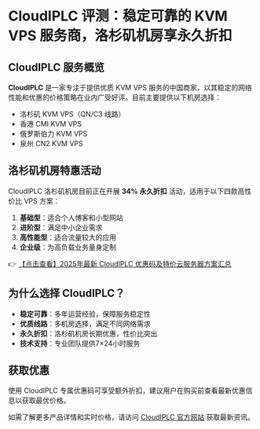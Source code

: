 # CloudIPLC 评测：稳定可靠的 KVM VPS 服务商，洛杉矶机房享永久折扣

## CloudIPLC 服务概览

**CloudIPLC** 是一家专注于提供优质 KVM VPS 服务的中国商家，以其稳定的网络性能和优惠的价格策略在业内广受好评。目前主要提供以下机房选择：

- 洛杉矶 KVM VPS（QN/C3 线路）
- 香港 CMI KVM VPS
- 俄罗斯伯力 KVM VPS
- 泉州 CN2 KVM VPS

## 洛杉矶机房特惠活动

CloudIPLC 洛杉矶机房目前正在开展 **34% 永久折扣** 活动，适用于以下四款高性价比 VPS 方案：

1. **基础型**：适合个人博客和小型网站
2. **进阶型**：满足中小企业需求
3. **高性能型**：适合流量较大的应用
4. **企业级**：为高负载业务量身定制

👉 [【点击查看】2025年最新 CloudIPLC 优惠码及特价云服务器方案汇总](https://bit.ly/cloudiplc)

## 为什么选择 CloudIPLC？

- **稳定可靠**：多年运营经验，保障服务稳定性
- **优质线路**：多机房选择，满足不同网络需求
- **永久折扣**：洛杉矶机房长期优惠，性价比突出
- **技术支持**：专业团队提供7×24小时服务

## 获取优惠

使用 CloudIPLC 专属优惠码可享受额外折扣，建议用户在购买前查看最新优惠信息以获取最优价格。

如需了解更多产品详情和实时价格，请访问 [CloudIPLC 官方网站](https://bit.ly/cloudiplc) 获取最新资讯。